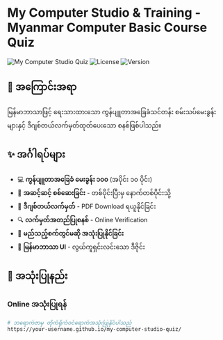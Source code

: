 # My Computer Studio & Training - Myanmar Computer Basic Course Quiz

![My Computer Studio Quiz](https://img.shields.io/badge/Myanmar-Computer%20Basic%20Course-blue)
![License](https://img.shields.io/badge/License-MIT-green)
![Version](https://img.shields.io/badge/Version-1.0.0-orange)

## 📖 အကြောင်းအရာ

မြန်မာဘာသာဖြင့် ရေးသားထားသော ကွန်ပျူတာအခြေခံသင်တန်း စမ်းသပ်မေးခွန်းများနှင့် ဒီဂျစ်တယ်လက်မှတ်ထုတ်ပေးသော စနစ်ဖြစ်ပါသည်။

## ✨ အင်္ဂါရပ်များ

- 💻 **ကွန်ပျူတာအခြေခံ မေးခွန်း ၁၀၀** (အပိုင်း ၁၀ ပိုင်း)
- 🎯 **အဆင့်ဆင့် စစ်ဆေးခြင်း** - တစ်ပိုင်းပြီးမှ နောက်တစ်ပိုင်းသို့
- 📜 **ဒီဂျစ်တယ်လက်မှတ်** - PDF Download ရယူနိုင်ခြင်း
- 🔍 **လက်မှတ်အတည်ပြုစနစ်** - Online Verification
- 📱 **မည်သည့်စက်တွင်မဆို အသုံးပြုနိုင်ခြင်း**
- 🎨 **မြန်မာဘာသာ UI** - လွယ်ကူရှင်းလင်းသော ဒီဇိုင်း

## 🚀 အသုံးပြုနည်း

### Online အသုံးပြုရန်
```bash
# ဘရောက်ဇာမှ တိုက်ရိုက်ဝင်ရောက်အသုံးပြုနိုင်ပါသည်
https://your-username.github.io/my-computer-studio-quiz/
